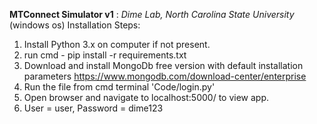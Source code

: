 **MTConnect Simulator v1** : *Dime Lab, North Carolina State University*
(windows os)
Installation Steps:

1. Install Python 3.x on computer if not present.
2. run cmd - pip install -r requirements.txt
3. Download and install MongoDb free version with default installation parameters https://www.mongodb.com/download-center/enterprise
4. Run the file from cmd terminal 'Code/login.py'
5. Open browser and navigate to localhost:5000/ to view app.
6. User = user, Password = dime123
